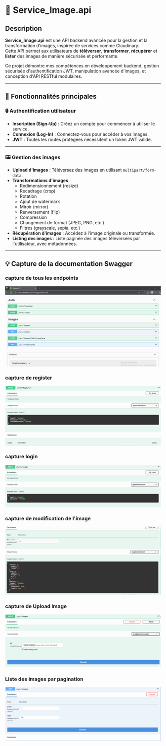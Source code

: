 # 📸 Service_Image.api

## Description

**Service_Image.api** est une API backend avancée pour la gestion et la transformation d'images, inspirée de services comme Cloudinary.  
Cette API permet aux utilisateurs de **téléverser**, **transformer**, **récupérer** et **lister** des images de manière sécurisée et performante.

Ce projet démontre mes compétences en développement backend, gestion sécurisée d'authentification JWT, manipulation avancée d'images, et conception d'API RESTful modulaires.

---

## 🚀 Fonctionnalités principales

### 🔒 Authentification utilisateur

- **Inscription (Sign-Up)** : Créez un compte pour commencer à utiliser le service.
- **Connexion (Log-In)** : Connectez-vous pour accéder à vos images.
- **JWT** : Toutes les routes protégées nécessitent un token JWT valide.

---

### 🖼️ Gestion des images

- **Upload d'images** : Téléversez des images en utilisant `multipart/form-data`.
- **Transformations d'images** :
  - Redimensionnement (resize)
  - Recadrage (crop)
  - Rotation
  - Ajout de watermark
  - Miroir (mirror)
  - Renversement (flip)
  - Compression
  - Changement de format (JPEG, PNG, etc.)
  - Filtres (grayscale, sepia, etc.)
- **Récupération d'images** : Accédez à l'image originale ou transformée.
- **Listing des images** : Liste paginée des images téléversées par l'utilisateur, avec métadonnées.

---

## 💡 Capture de la documentation Swagger
### capture de tous les endpoints
![Endpoints](./Service_Image.api/Docs/endpoints.png)
### capture de register
![Endpoints](./Service_Image.api/Docs/register.png)
### capture login
![Endpoints](./Service_Image.api/Docs/login.png)
### capture de modification de l'image
![Endpoints](./Service_Image.api/Docs/modif.png)
### capture de Upload Image
![Endpoints](./Service_Image.api/Docs/upload%20image.png)
### Liste des images par pagination
![Endpoints](./Service_Image.api/Docs/get%20image.png)
